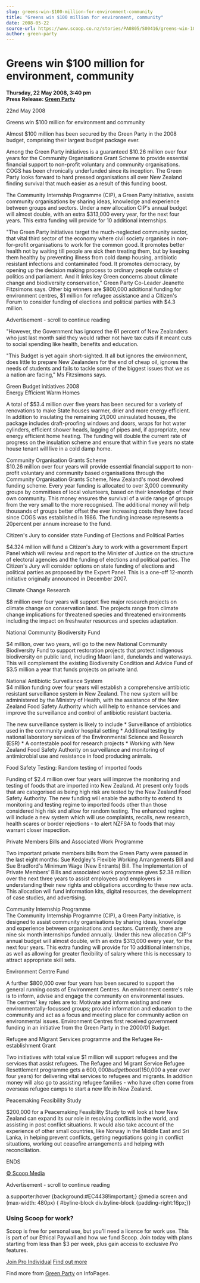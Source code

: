 ```yaml
---
slug: greens-win-$100-million-for-environment-community
title: "Greens win $100 million for environment, community"
date: 2008-05-22
source-url: https://www.scoop.co.nz/stories/PA0805/S00416/greens-win-100-million-for-environment-community.htm
author: green-party
---
```

Greens win $100 million for environment, community
==================================================

**Thursday, 22 May 2008, 3:40 pm**  
**Press Release: [Green Party](https://info.scoop.co.nz/Green_Party)**

22nd May 2008

Greens win $100 million for environment and community

Almost $100 million has been secured by the Green Party in the 2008 budget, comprising their largest budget package ever.

Among the Green Party initiatives is a guaranteed $10.26 million over four years for the Community Organisations Grant Scheme to provide essential financial support to non-profit voluntary and community organisations. COGS has been chronically underfunded since its inception. The Green Party looks forward to hard pressed organisations all over New Zealand finding survival that much easier as a result of this funding boost.

The Community Internship Programme (CIP), a Green Party initiative, assists community organisations by sharing ideas, knowledge and experience between groups and sectors. Under a new allocation CIP's annual budget will almost double, with an extra $313,000 every year, for the next four years. This extra funding will provide for 10 additional internships.

"The Green Party initiatives target the much-neglected community sector, that vital third sector of the economy where civil society organises in non-for-profit organisations to work for the common good. It promotes better health not by waiting till people are sick then treating them, but by keeping them healthy by preventing illness from cold damp housing, antibiotic resistant infections and contaminated food. It promotes democracy, by opening up the decision making process to ordinary people outside of politics and parliament. And it links key Green concerns about climate change and biodiversity conservation," Green Party Co-Leader Jeanette Fitzsimons says. Other big winners are $800,000 additional funding for environment centres, $1 million for refugee assistance and a Citizen's Forum to consider funding of elections and political parties with $4.3 million.

Advertisement - scroll to continue reading





"However, the Government has ignored the 61 percent of New Zealanders who just last month said they would rather not have tax cuts if it meant cuts to social spending like health, benefits and education.

"This Budget is yet again short-sighted. It all but ignores the environment, does little to prepare New Zealanders for the end of cheap oil, ignores the needs of students and fails to tackle some of the biggest issues that we as a nation are facing," Ms Fitzsimons says.

Green Budget initiatives 2008  
Energy Efficient Warm Homes

A total of $53.4 million over five years has been secured for a variety of renovations to make State houses warmer, drier and more energy efficient. In addition to insulating the remaining 21,000 uninsulated houses, the package includes draft-proofing windows and doors, wraps for hot water cylinders, efficient shower heads, lagging of pipes and, if appropriate, new energy efficient home heating. The funding will double the current rate of progress on the insulation scheme and ensure that within five years no state house tenant will live in a cold damp home.

Community Organisation Grants Scheme  
$10.26 million over four years will provide essential financial support to non-profit voluntary and community based organisations through the Community Organisation Grants Scheme, New Zealand's most devolved funding scheme. Every year funding is allocated to over 3,000 community groups by committees of local volunteers, based on their knowledge of their own community. This money ensures the survival of a wide range of groups from the very small to the more recognised. The additional money will help thousands of groups better offset the ever increasing costs they have faced since COGS was established in 1986. The funding increase represents a 20percent per annum increase to the fund.

Citizen's Jury to consider state Funding of Elections and Political Parties

$4.324 million will fund a Citizen's Jury to work with a government Expert Panel which will review and report to the Minister of Justice on the structure of electoral agencies and the funding of elections and political parties. The Citizen's Jury will consider options on state funding of elections and political parties as proposed by the Expert Panel. This is a one-off 12-month initiative originally announced in December 2007.

Climate Change Research

$8 million over four years will support five major research projects on climate change on conservation land. The projects range from climate change implications for threatened species and threatened environments including the impact on freshwater resources and species adaptation.

National Community Biodiversity Fund

$4 million, over two years, will go to the new National Community Biodiversity Fund to support restoration projects that protect indigenous biodiversity on public land, including Maori land, dunelands and waterways. This will complement the existing Biodiversity Condition and Advice Fund of $3.5 million a year that funds projects on private land.

National Antibiotic Surveillance System  
$4 million funding over four years will establish a comprehensive antibiotic resistant surveillance system in New Zealand. The new system will be administered by the Ministry of Health, with the assistance of the New Zealand Food Safety Authority which will help to enhance services and improve the surveillance and control of antibiotic resistant bacteria.

The new surveillance system is likely to include \* Surveillance of antibiotics used in the community and/or hospital setting \* Additional testing by national laboratory services of the Environmental Science and Research (ESR) \* A contestable pool for research projects \* Working with New Zealand Food Safety Authority on surveillance and monitoring of antimicrobial use and resistance in food producing animals.

Food Safety Testing: Random testing of imported foods

Funding of $2.4 million over four years will improve the monitoring and testing of foods that are imported into New Zealand. At present only foods that are categorised as being high risk are tested by the New Zealand Food Safety Authority. The new funding will enable the authority to extend its monitoring and testing regime to imported foods other than those considered high risk and allow for random testing. The enhanced regime will include a new system which will use complaints, recalls, new research, health scares or border rejections - to alert NZFSA to foods that may warrant closer inspection.

Private Members Bills and Associated Work Programme

Two important private members bills from the Green Party were passed in the last eight months: Sue Kedgley's Flexible Working Arrangements Bill and Sue Bradford's Minimum Wage (New Entrants) Bill. The Implementation of Private Members' Bills and associated work programme gives $2.38 million over the next three years to assist employees and employers in understanding their new rights and obligations according to these new acts. This allocation will fund information kits, digital resources, the development of case studies, and advertising.

Community Internship Programme  
The Community Internship Programme (CIP), a Green Party initiative, is designed to assist community organisations by sharing ideas, knowledge and experience between organisations and sectors. Currently, there are nine six month internships funded annually. Under this new allocation CIP's annual budget will almost double, with an extra $313,000 every year, for the next four years. This extra funding will provide for 10 additional internships, as well as allowing for greater flexibility of salary where this is necessary to attract appropriate skill sets.

Environment Centre Fund

A further $800,000 over four years has been secured to support the general running costs of Environment Centres. An environment centre's role is to inform, advise and engage the community on environmental issues. The centres' key roles are to: Motivate and inform existing and new environmentally-focussed groups; provide information and education to the community and act as a focus and meeting place for community action on environmental issues. Environment Centres first received government funding in an initiative from the Green Party in the 2000/01 Budget.

Refugee and Migrant Services programme and the Refugee Re-establishment Grant

Two initiatives with total value $1 million will support refugees and the services that assist refugees. The Refugee and Migrant Service Refugee Resettlement programme gets a $600,000 budget boost ($150,000 a year over four years) for delivering vital services to refugees and migrants. In addition money will also go to assisting refugee families - who have often come from overseas refugee camps to start a new life in New Zealand.

Peacemaking Feasibility Study

$200,000 for a Peacemaking Feasibility Study to will look at how New Zealand can expand its our role in resolving conflicts in the world, and assisting in post conflict situations. It would also take account of the experience of other small countries, like Norway in the Middle East and Sri Lanka, in helping prevent conflicts, getting negotiations going in conflict situations, working out ceasefire arrangements and helping with reconciliation.

  
ENDS

[© Scoop Media](http://www.scoop.co.nz/about/terms.html)  

Advertisement - scroll to continue reading



a.supporter:hover {background:#EC4438!important;} @media screen and (max-width: 480px) { #byline-block div.byline-block {padding-right:16px;}}

### Using Scoop for work?

Scoop is free for personal use, but you’ll need a licence for work use. This is part of our Ethical Paywall and how we fund Scoop. Join today with plans starting from less than $3 per week, plus gain access to exclusive _Pro_ features.  
  
[Join Pro Individual](https://pro.scoop.co.nz/Individual/?from=ProIn24) [Find out more](https://pro.scoop.co.nz/using-scoop-for-work/?from=ProIn24)

Find more from [Green Party](https://info.scoop.co.nz/Green_Party) on InfoPages.